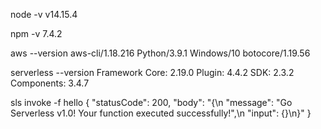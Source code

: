 node -v
v14.15.4

npm -v
7.4.2

aws --version
aws-cli/1.18.216 Python/3.9.1 Windows/10 botocore/1.19.56

serverless --version
Framework Core: 2.19.0
Plugin: 4.4.2
SDK: 2.3.2
Components: 3.4.7

sls invoke -f hello
{
    "statusCode": 200,
    "body": "{\n  \"message\": \"Go Serverless v1.0! Your function executed successfully!\",\n  \"input\": {}\n}"
}
